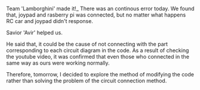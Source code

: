 Team 'Lamborghini' made it!_
There was an continous error today. We found that, joypad and rasberry pi was connected, but no matter what happens RC car and joypad didn't response.

Savior 'Avir' helped us.

He said that, it could be the cause of not connecting with the part corresponding to each circuit diagram in the code. As a result of checking the youtube video, it was confirmed that even those who connected in the same way as ours were working normally.

Therefore, tomorrow, I decided to explore the method of modifying the code rather than solving the problem of the circuit connection method.
